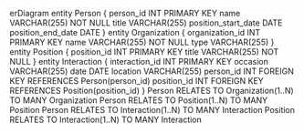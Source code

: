 erDiagram
    entity Person {
        person_id INT PRIMARY KEY
        name VARCHAR(255) NOT NULL
        title VARCHAR(255)
        position_start_date DATE
        position_end_date DATE
    }
    entity Organization {
        organization_id INT PRIMARY KEY
        name VARCHAR(255) NOT NULL
        type VARCHAR(255)
    }
    entity Position {
        position_id INT PRIMARY KEY
        title VARCHAR(255) NOT NULL
    }
    entity Interaction {
        interaction_id INT PRIMARY KEY
        occasion VARCHAR(255)
        date DATE
        location VARCHAR(255)
        person_id INT FOREIGN KEY REFERENCES Person(person_id)
        position_id INT FOREIGN KEY REFERENCES Position(position_id)
    }
    Person RELATES TO Organization(1..N) TO MANY Organization
    Person RELATES TO Position(1..N) TO MANY Position
    Person RELATES TO Interaction(1..N) TO MANY Interaction
    Position RELATES TO Interaction(1..N) TO MANY Interaction
